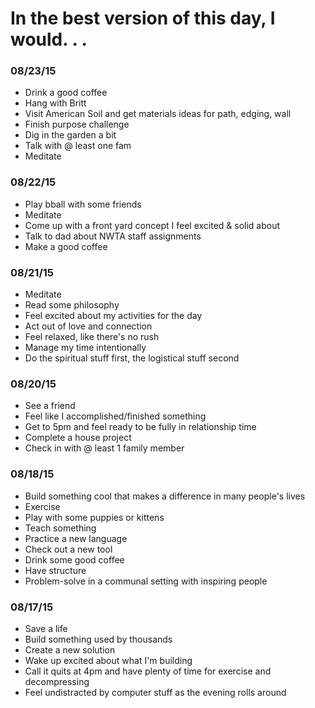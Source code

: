 # In the best version of this day, I would. . .

### 08/23/15
* Drink a good coffee
* Hang with Britt
* Visit American Soil and get materials ideas for path, edging, wall
* Finish purpose challenge
* Dig in the garden a bit
* Talk with @ least one fam
* Meditate

### 08/22/15
* Play bball with some friends
* Meditate
* Come up with a front yard concept I feel excited & solid about
* Talk to dad about NWTA staff assignments
* Make a good coffee

### 08/21/15
* Meditate
* Read some philosophy
* Feel excited about my activities for the day
* Act out of love and connection
* Feel relaxed, like there's no rush
* Manage my time intentionally
* Do the spiritual stuff first, the logistical stuff second

### 08/20/15
* See a friend
* Feel like I accomplished/finished something
* Get to 5pm and feel ready to be fully in relationship time
* Complete a house project
* Check in with @ least 1 family member

### 08/18/15
* Build something cool that makes a difference in many people's lives
* Exercise
* Play with some puppies or kittens
* Teach something
* Practice a new language
* Check out a new tool
* Drink some good coffee
* Have structure
* Problem-solve in a communal setting with inspiring people

### 08/17/15
* Save a life
* Build something used by thousands
* Create a new solution
* Wake up excited about what I'm building
* Call it quits at 4pm and have plenty of time for exercise and decompressing
* Feel undistracted by computer stuff as the evening rolls around
